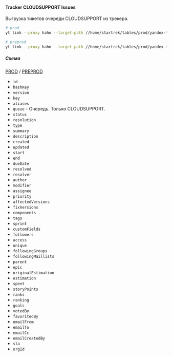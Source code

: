 #### Tracker CLOUDSUPPORT Issues

Выгрузка тикетов очереди CLOUDSUPPORT из трекера.


```bash
# prod
yt link --proxy hahn --target-path //home/startrek/tables/prod/yandex-team/queue/CLOUDSUPPORT/issues --link-path //home/cloud-dwh/data/prod/raw/yt/startrek/yandex-team/queue/CLOUDSUPPORT/issues

# preprod
yt link --proxy hahn --target-path //home/startrek/tables/prod/yandex-team/queue/CLOUDSUPPORT/issues --link-path //home/cloud-dwh/data/preprod/raw/yt/startrek/yandex-team/queue/CLOUDSUPPORT/issues
```

##### Схема

[PROD](https://yt.yandex-team.ru/hahn/navigation?path=//home/cloud-dwh/data/prod/raw/yt/startrek/yandex-team/queue/CLOUDSUPPORT/issues) / [PREPROD](https://yt.yandex-team.ru/hahn/navigation?path=//home/cloud-dwh/data/preprod/raw/yt/startrek/yandex-team/queue/CLOUDSUPPORT/issues)

- `id`
- `hashKey`
- `version`
- `key`
- `aliases`
- `queue` - Очередь. Только CLOUDSUPPORT.
- `status`
- `resolution`
- `type`
- `summary`
- `description`
- `created`
- `updated`
- `start`
- `end`
- `dueDate`
- `resolved`
- `resolver`
- `author`
- `modifier`
- `assignee`
- `priority`
- `affectedVersions`
- `fixVersions`
- `components`
- `tags`
- `sprint`
- `customFields`
- `followers`
- `access`
- `unique`
- `followingGroups`
- `followingMaillists`
- `parent`
- `epic`
- `originalEstimation`
- `estimation`
- `spent`
- `storyPoints`
- `ranks`
- `ranking`
- `goals`
- `votedBy`
- `favoritedBy`
- `emailFrom`
- `emailTo`
- `emailCc`
- `emailCreatedBy`
- `sla`
- `orgId`
